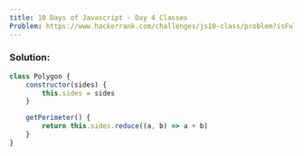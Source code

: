 ```yaml
---
title: 10 Days of Javascript - Day 4 Classes
Problem: https://www.hackerrank.com/challenges/js10-class/problem?isFullScreen=true
---
```


### **Solution:**

```js
class Polygon {
	constructor(sides) {
		this.sides = sides
	}

	getPerimeter() {
		return this.sides.reduce((a, b) => a + b)
	}
}
```

